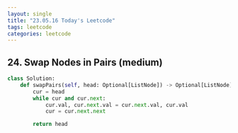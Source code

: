 ```yaml
---
layout: single 
title: "23.05.16 Today's Leetcode"
tags: leetcode
categories: leetcode
---
```


## 24. Swap Nodes in Pairs (medium)

```python
class Solution:
    def swapPairs(self, head: Optional[ListNode]) -> Optional[ListNode]:
        cur = head 
        while cur and cur.next:
            cur.val, cur.next.val = cur.next.val, cur.val
            cur = cur.next.next

        return head
```
